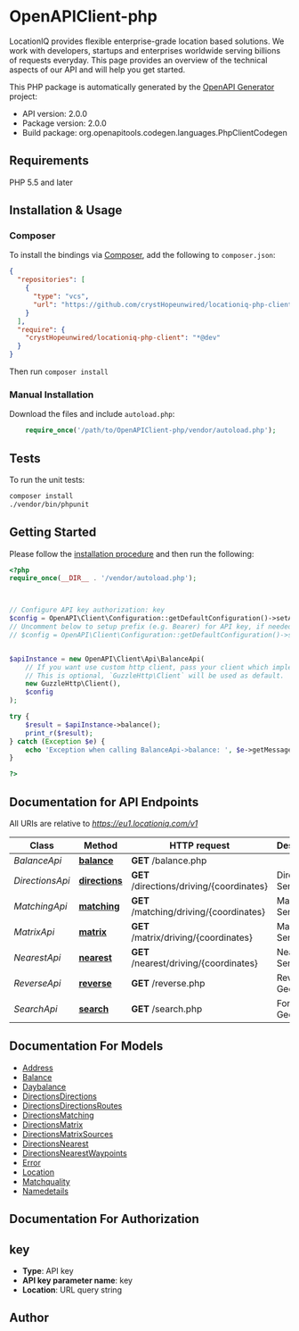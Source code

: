 # OpenAPIClient-php
<!-- test input -->
LocationIQ provides flexible enterprise-grade location based solutions. We work with developers, startups and enterprises worldwide serving billions of requests everyday. This page provides an overview of the technical aspects of our API and will help you get started.

This PHP package is automatically generated by the [OpenAPI Generator](https://openapi-generator.tech) project:

- API version: 2.0.0
- Package version: 2.0.0
- Build package: org.openapitools.codegen.languages.PhpClientCodegen

## Requirements

PHP 5.5 and later

## Installation & Usage

### Composer

To install the bindings via [Composer](http://getcomposer.org/), add the following to `composer.json`:

```json
{
  "repositories": [
    {
      "type": "vcs",
      "url": "https://github.com/crystHopeunwired/locationiq-php-client.git"
    }
  ],
  "require": {
    "crystHopeunwired/locationiq-php-client": "*@dev"
  }
}
```

Then run `composer install`

### Manual Installation

Download the files and include `autoload.php`:

```php
    require_once('/path/to/OpenAPIClient-php/vendor/autoload.php');
```

## Tests

To run the unit tests:

```bash
composer install
./vendor/bin/phpunit
```

## Getting Started

Please follow the [installation procedure](#installation--usage) and then run the following:

```php
<?php
require_once(__DIR__ . '/vendor/autoload.php');



// Configure API key authorization: key
$config = OpenAPI\Client\Configuration::getDefaultConfiguration()->setApiKey('key', 'YOUR_API_KEY');
// Uncomment below to setup prefix (e.g. Bearer) for API key, if needed
// $config = OpenAPI\Client\Configuration::getDefaultConfiguration()->setApiKeyPrefix('key', 'Bearer');


$apiInstance = new OpenAPI\Client\Api\BalanceApi(
    // If you want use custom http client, pass your client which implements `GuzzleHttp\ClientInterface`.
    // This is optional, `GuzzleHttp\Client` will be used as default.
    new GuzzleHttp\Client(),
    $config
);

try {
    $result = $apiInstance->balance();
    print_r($result);
} catch (Exception $e) {
    echo 'Exception when calling BalanceApi->balance: ', $e->getMessage(), PHP_EOL;
}

?>
```

## Documentation for API Endpoints

All URIs are relative to *https://eu1.locationiq.com/v1*

Class | Method | HTTP request | Description
------------ | ------------- | ------------- | -------------
*BalanceApi* | [**balance**](docs/Api/BalanceApi.md#balance) | **GET** /balance.php | 
*DirectionsApi* | [**directions**](docs/Api/DirectionsApi.md#directions) | **GET** /directions/driving/{coordinates} | Directions Service
*MatchingApi* | [**matching**](docs/Api/MatchingApi.md#matching) | **GET** /matching/driving/{coordinates} | Matching Service
*MatrixApi* | [**matrix**](docs/Api/MatrixApi.md#matrix) | **GET** /matrix/driving/{coordinates} | Matrix Service
*NearestApi* | [**nearest**](docs/Api/NearestApi.md#nearest) | **GET** /nearest/driving/{coordinates} | Nearest Service
*ReverseApi* | [**reverse**](docs/Api/ReverseApi.md#reverse) | **GET** /reverse.php | Reverse Geocoding
*SearchApi* | [**search**](docs/Api/SearchApi.md#search) | **GET** /search.php | Forward Geocoding


## Documentation For Models

 - [Address](docs/Model/Address.md)
 - [Balance](docs/Model/Balance.md)
 - [Daybalance](docs/Model/Daybalance.md)
 - [DirectionsDirections](docs/Model/DirectionsDirections.md)
 - [DirectionsDirectionsRoutes](docs/Model/DirectionsDirectionsRoutes.md)
 - [DirectionsMatching](docs/Model/DirectionsMatching.md)
 - [DirectionsMatrix](docs/Model/DirectionsMatrix.md)
 - [DirectionsMatrixSources](docs/Model/DirectionsMatrixSources.md)
 - [DirectionsNearest](docs/Model/DirectionsNearest.md)
 - [DirectionsNearestWaypoints](docs/Model/DirectionsNearestWaypoints.md)
 - [Error](docs/Model/Error.md)
 - [Location](docs/Model/Location.md)
 - [Matchquality](docs/Model/Matchquality.md)
 - [Namedetails](docs/Model/Namedetails.md)


## Documentation For Authorization



## key


- **Type**: API key
- **API key parameter name**: key
- **Location**: URL query string



## Author



